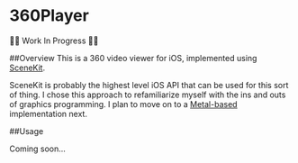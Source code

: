 # 360Player

:construction::construction: Work In Progress :construction::construction:

##Overview
This is a 360 video viewer for iOS, implemented using [SceneKit](https://developer.apple.com/library/ios/documentation/SceneKit/Reference/SceneKit_Framework/).

SceneKit is probably the highest level iOS API that can be used for this sort of thing. I chose this approach to refamiliarize myself with the ins and outs of graphics programming. I plan to move on to a [Metal-based](https://developer.apple.com/metal/) implementation next. 

##Usage

Coming soon...
